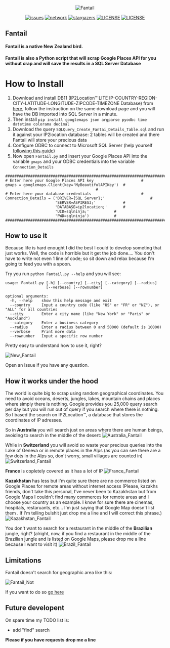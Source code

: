 <p align="center">
<img alt="Fantail" src="https://jeremyjameshongkong.files.wordpress.com/2019/03/download-20.jpeg" />
<p align="center">
<a href="https://github.com/francesco1119/Fantail/issues"><img alt="issues" src="https://img.shields.io/github/issues/francesco1119/Fantail.svg"></a>
<a href="https://github.com/francesco1119/Fantail/network"><img alt="network" src="https://img.shields.io/github/forks/francesco1119/Fantail.svg"></a>
<a href="https://github.com/francesco1119/Fantail/stargazers"><img alt="stargazers" src="https://img.shields.io/github/stars/francesco1119/Fantail.svg"></a>
<a href="https://github.com/francesco1119/Fantail/blob/master/LICENSE"><img alt="LICENSE" src="https://img.shields.io/github/license/francesco1119/Fantail.svg"></a>
<a href="https://github.com/francesco1119/Fantail"><img alt="LICENSE" src="https://img.shields.io/pypi/pyversions/Fantail.svg"></a>
</p>
</p>

## Fantail
#### Fantail is a native New Zealand bird. 
#### Fantail is also a Python script that will scrap Google Places API for you without crap and will save the results in a SQL Server Database 

How to Install
======

1) Download and install DB11 (IP2Location™ LITE IP-COUNTRY-REGION-CITY-LATITUDE-LONGITUDE-ZIPCODE-TIMEZONE Database) from [here](https://lite.ip2location.com/database/ip-country-region-city-latitude-longitude-zipcode-timezone), follow the instruction on the same download page and you will have the DB imported into SQL Server in a minute. 
2) Then install `pip install googlemaps json argparse pyodbc time datetime colorama decimal`
3) Download the query `SQLQuery_Create_Fantai_Details_Table.sql` and run it against your IP2location database: 2 tables will be created and there Fantail will store your precious data 
4) Configure ODBC to connect to Microsoft SQL Server (help yourself [following this guide](https://www.youtube.com/watch?v=tUiaK5fRH7k&ab_channel=itgeared))
5) Now open `Fantail.py` and insert your Google Places API into the variable `gmaps` and your ODBC credentials into the variable `Connection_Details`

```
#############################################################################
# Enter here your Google Places API key						#
gmaps = googlemaps.Client(key='MyBeautifulAPIKey')	#
										#
# Enter here your database credentials 						#
Connection_Details = ('DRIVER={SQL Server};'					#
					  'SERVER=ASPIRES3;'			#
					  'DATABASE=ip2location;'		#
					  'UID=sqlninja;'			#
					  'PWD=sqlninja')			#
#############################################################################
```

How to use it 
------

Because life is hard enought I did the best I could to develop someting that just works. 
Well, the code is horrible but it get the job done....
You don't have to write not even 1 line of code; so sit down and relax because I'm going to feed you with a spoon.

Try you run `python Fantail.py --help` and you will see:
```
usage: Fantail.py [-h] [--country] [--city] [--category] [--radius]
                  [--verbose] [--rownumber]

optional arguments:
  -h, --help    show this help message and exit
  --country     Input a country code (like "US" or "FR" or "NZ"), or "ALL" for all countries
  --city        Enter a city name (like "New York" or "Paris" or "Auckland")
  --category    Enter a business category
  --radius      Enter a radius between 0 and 50000 (default is 10000)
  --verbose     Print more data
  --rownumber   Input a specific row number 
  ```

Pretty easy to understand how to use it, right?

![New_Fantail](https://github.com/francesco1119/Fantail/blob/master/images/New.PNG)

Open an Issue if you have any question.

How it works under the hood 
------

The world is quite big to scrap using random geographical coordinates. You need to avoid oceans, deserts, jungles, lakes, mountain chains and places where simply there is nothing. Google provides you 25,000 query search per day but you will run out of query if you search where there is nothing. So I based the search on IP2Location™, a database that stores the coordinates of IP adresses. 

So in **Australia** you will search just on areas where there are human beings, avoiding to search in the middle of the desert:
![Australia_Fantail](https://github.com/francesco1119/Fantail/blob/master/images/Australia.PNG)

While in **Switzerland** you will avoid so waste your precious queries into the Lake of Geneva or in remote places in the Alps (as you can see there are a few dots in the Alps so, don't worry, small villages are counted in)
![Switzerland_Fantail](https://github.com/francesco1119/Fantail/blob/master/images/Swiss.PNG)

**France** is copletely covered as it has a lot of IP 
![France_Fantail](https://github.com/francesco1119/Fantail/blob/master/images/France.PNG)

**Kazakhstan** has less but I'm quite sure there are no commerce listed on Google Places for remote areas without internet access (Please, kazakhs friends, don't take this personal, I've never been to Kazakhstan but from Google Maps I couldn't find many commerces for remote areas and I choose your country as an example. I know for sure there are cinemas, hospitals, restaruants, etc... I'm just saying that Google Map doesn't list them . If I'm telling bulshit just drop me a line and I will correct this phrase.)
![Kazakhstan_Fantail](https://github.com/francesco1119/Fantail/blob/master/images/Kazakhstan.PNG)

You don't want to search for a restaurant in the middle of the **Brazilian** jungle, right? (alright, now, if you find a restaurant in the middle of the Brazilian jungle and is listed on Google Maps, please drop me a line because I want to visit it)
![Brazil_Fantail](https://github.com/francesco1119/Fantail/blob/master/images/Brazil.PNG)

Limitations
------

Fantail doesn't search for geographic area like this:

![Fantail_Not](https://github.com/francesco1119/Fantail/blob/master/images/whatnot.png)

If you want to do so [go here](https://iliauk.wordpress.com/2015/12/18/data-mining-google-places-cafe-nero-example/)

Future developent
------
On spare time my TODO list is:

* add "find" search

**Please if you have requests drop me a line**

